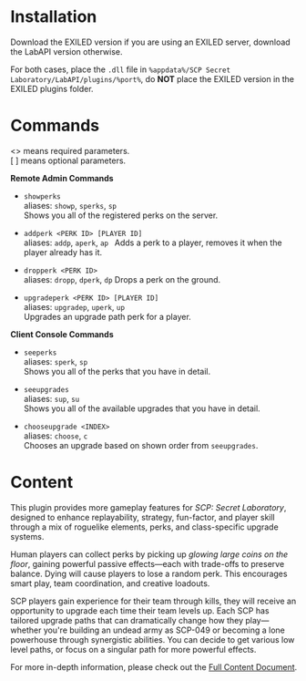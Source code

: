 # Installation

Download the EXILED version if you are using an EXILED server, download the LabAPI version otherwise.

For both cases, place the `.dll` file in `%appdata%/SCP Secret Laboratory/LabAPI/plugins/%port%`, do **NOT** place the EXILED version in the EXILED plugins folder.

# Commands

\<\> means required parameters.  
\[ \] means optional parameters.

**Remote Admin Commands**

- `showperks`  
  aliases: `showp`, `sperks`, `sp`  
  Shows you all of the registered perks on the server.
  
- `addperk <PERK ID> [PLAYER ID]`  
  aliases: `addp`, `aperk`, `ap ` 
  Adds a perk to a player, removes it when the player already has it.

- `dropperk <PERK ID>`  
  aliases: `dropp`, `dperk`, `dp`
  Drops a perk on the ground.

- `upgradeperk <PERK ID> [PLAYER ID]`  
  aliases: `upgradep`, `uperk`, `up`  
  Upgrades an upgrade path perk for a player.


**Client Console Commands**

- `seeperks`  
  aliases: `sperk`, `sp`  
  Shows you all of the perks that you have in detail.
  
- `seeupgrades`  
  aliases: `sup`, `su`  
  Shows you all of the available upgrades that you have in detail.

- `chooseupgrade <INDEX>`  
  aliases: `choose`, `c`  
  Chooses an upgrade based on shown order from `seeupgrades`.

# Content

This plugin provides more gameplay features for *SCP: Secret Laboratory*, designed to enhance replayability, strategy, fun-factor, and player skill through a mix of roguelike elements, perks, and class-specific upgrade systems. 

Human players can collect perks by picking up *glowing large coins on the floor*, gaining powerful passive effects—each with trade-offs to preserve balance. Dying will cause players to lose a random perk. This encourages smart play, team coordination, and creative loadouts.

SCP players gain experience for their team through kills, they will receive an opportunity to upgrade each time their team levels up. 
Each SCP has tailored upgrade paths that can dramatically change how they play—whether you're building an undead army as SCP-049 or becoming a lone powerhouse through synergistic abilities.
You can decide to get various low level paths, or focus on a singular path for more powerful effects.


For more in-depth information, please check out the [Full Content Document](https://docs.google.com/document/d/16ZTHr_amIYoX9HcJXoFnm36LUHqqlgQY2Hr1ulLsjQc/edit?usp=sharing).
